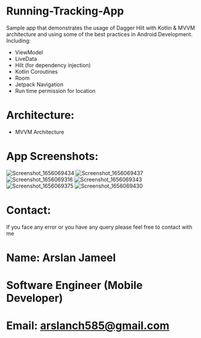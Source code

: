 # Running-Tracking-App

Sample app that demonstrates the usage of Dagger Hilt with Kotlin & MVVM architecture and using some of the best practices in Android Development.
Including:

* ViewModel
* LiveData
* Hilt (for dependency injection)
* Kotlin Coroutines
* Room
* Jetpack Navigation
* Run time permission for location

# Architecture:
* MVVM Architecture

# App Screenshots:
![Screenshot_1656069434](https://user-images.githubusercontent.com/51151820/175524418-20e9aee0-87f6-4203-9571-827c20b4d602.png)
![Screenshot_1656069437](https://user-images.githubusercontent.com/51151820/175524426-5e0bd88e-7f58-43c9-a019-e2ef3705371d.png)
![Screenshot_1656069316](https://user-images.githubusercontent.com/51151820/175524429-a6c089fc-c89e-4594-97d7-a0462de53bb6.png)
![Screenshot_1656069343](https://user-images.githubusercontent.com/51151820/175524432-924023b4-aa8e-4688-9635-77bd1c039352.png)
![Screenshot_1656069375](https://user-images.githubusercontent.com/51151820/175524436-909a8738-a9b2-45e7-ade8-d2fe96869a16.png)
![Screenshot_1656069430](https://user-images.githubusercontent.com/51151820/175524439-80cc75db-aba7-41b6-84c4-911873bc8410.png)




# Contact:
If you face any error or you have any query please feel free to contact with me
# Name: Arslan Jameel
# Software Engineer (Mobile Developer)
# Email: arslanch585@gmail.com
